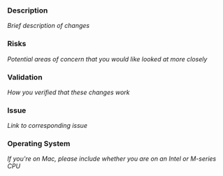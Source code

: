 ### Description
*Brief description of changes*

### Risks
*Potential areas of concern that you would like looked at more closely*

### Validation
*How you verified that these changes work*

### Issue
*Link to corresponding issue*

### Operating System
*If you're on Mac, please include whether you are on an Intel or M-series CPU*
